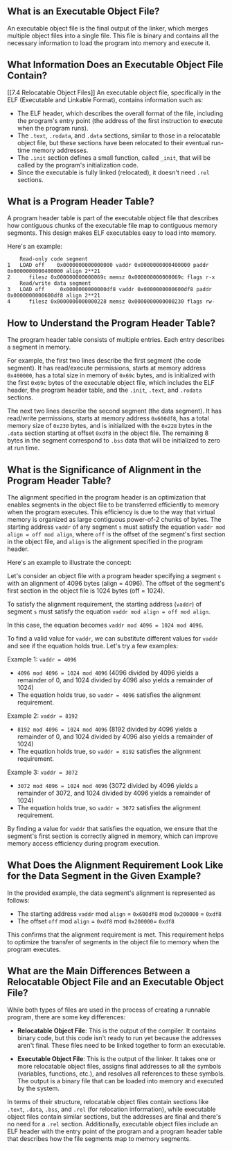 ## What is an Executable Object File?

An executable object file is the final output of the linker, which merges multiple object files into a single file. This file is binary and contains all the necessary information to load the program into memory and execute it.

## What Information Does an Executable Object File Contain?

[[7.4 Relocatable Object Files]]
An executable object file, specifically in the ELF (Executable and Linkable Format), contains information such as:

- The ELF header, which describes the overall format of the file, including the program's entry point (the address of the first instruction to execute when the program runs).
- The `.text`, `.rodata`, and `.data` sections, similar to those in a relocatable object file, but these sections have been relocated to their eventual run-time memory addresses.
- The `.init` section defines a small function, called `_init`, that will be called by the program's initialization code.
- Since the executable is fully linked (relocated), it doesn't need `.rel` sections.
  
## What is a Program Header Table?

A program header table is part of the executable object file that describes how contiguous chunks of the executable file map to contiguous memory segments. This design makes ELF executables easy to load into memory.

Here's an example:

```plaintext
	Read-only code segment
1	LOAD off	0x0000000000000000 vaddr 0x0000000000400000 paddr 0x0000000000400000 align 2**21
2	   filesz 0x000000000000069c memsz 0x000000000000069c flags r-x
	Read/write data segment
3	LOAD off	 0x0000000000000df8 vaddr 0x0000000000600df8 paddr 0x0000000000600df8 align 2**21
4	   filesz 0x0000000000000228 memsz 0x0000000000000230 flags rw-
```

## How to Understand the Program Header Table?

The program header table consists of multiple entries. Each entry describes a segment in memory.

For example, the first two lines describe the first segment (the code segment). It has read/execute permissions, starts at memory address `0x400000`, has a total size in memory of `0x69c` bytes, and is initialized with the first `0x69c` bytes of the executable object file, which includes the ELF header, the program header table, and the `.init`, `.text`, and `.rodata` sections.

The next two lines describe the second segment (the data segment). It has read/write permissions, starts at memory address `0x600df8`, has a total memory size of `0x230` bytes, and is initialized with the `0x228` bytes in the `.data` section starting at offset `0xdf8` in the object file. The remaining 8 bytes in the segment correspond to `.bss` data that will be initialized to zero at run time.

## What is the Significance of Alignment in the Program Header Table?

The alignment specified in the program header is an optimization that enables segments in the object file to be transferred efficiently to memory when the program executes. This efficiency is due to the way that virtual memory is organized as large contiguous power-of-2 chunks of bytes. The starting address `vaddr` of any segment `s` must satisfy the equation `vaddr mod align = off mod align`, where `off` is the offset of the segment's first section in the object file, and `align` is the alignment specified in the program header.

Here's an example to illustrate the concept:

Let's consider an object file with a program header specifying a segment `s` with an alignment of 4096 bytes (align = 4096). The offset of the segment's first section in the object file is 1024 bytes (off = 1024).

To satisfy the alignment requirement, the starting address (`vaddr`) of segment `s` must satisfy the equation `vaddr mod align = off mod align`.

In this case, the equation becomes `vaddr mod 4096 = 1024 mod 4096`.

To find a valid value for `vaddr`, we can substitute different values for `vaddr` and see if the equation holds true. Let's try a few examples:

Example 1: `vaddr = 4096`
- `4096 mod 4096 = 1024 mod 4096`  (4096 divided by 4096 yields a remainder of 0, and 1024 divided by 4096 also yields a remainder of 1024)
- The equation holds true, so `vaddr = 4096` satisfies the alignment requirement.

Example 2: `vaddr = 8192`
- `8192 mod 4096 = 1024 mod 4096`  (8192 divided by 4096 yields a remainder of 0, and 1024 divided by 4096 also yields a remainder of 1024)
- The equation holds true, so `vaddr = 8192` satisfies the alignment requirement.

Example 3: `vaddr = 3072`
- `3072 mod 4096 = 1024 mod 4096`  (3072 divided by 4096 yields a remainder of 3072, and 1024 divided by 4096 yields a remainder of 1024)
- The equation holds true, so `vaddr = 3072` satisfies the alignment requirement.

By finding a value for `vaddr` that satisfies the equation, we ensure that the segment's first section is correctly aligned in memory, which can improve memory access efficiency during program execution.

## What Does the Alignment Requirement Look Like for the Data Segment in the Given Example?

In the provided example, the data segment's alignment is represented as follows:

- The starting address `vaddr` mod `align` = `0x600df8` mod `0x200000` = `0xdf8`
- The offset `off` mod `align` = `0xdf8` mod `0x200000`= `0xdf8`

This confirms that the alignment requirement is met. This requirement helps to optimize the transfer of segments in the object file to memory when the program executes.


## What are the Main Differences Between a Relocatable Object File and an Executable Object File?

While both types of files are used in the process of creating a runnable program, there are some key differences:

- **Relocatable Object File**: This is the output of the compiler. It contains binary code, but this code isn't ready to run yet because the addresses aren't final. These files need to be linked together to form an executable.

- **Executable Object File**: This is the output of the linker. It takes one or more relocatable object files, assigns final addresses to all the symbols (variables, functions, etc.), and resolves all references to these symbols. The output is a binary file that can be loaded into memory and executed by the system.

In terms of their structure, relocatable object files contain sections like `.text`, `.data`, `.bss`, and `.rel` (for relocation information), while executable object files contain similar sections, but the addresses are final and there's no need for a `.rel` section. Additionally, executable object files include an ELF header with the entry point of the program and a program header table that describes how the file segments map to memory segments.